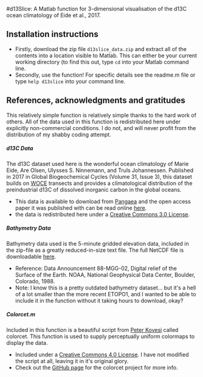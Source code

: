 #d13Slice: A Matlab function for 3-dimensional visualisation of the d13C ocean climatology of Eide et al., 2017.

## Installation instructions
- Firstly, download the zip file `d13slice_data.zip` and extract all of the contents into a location visible to Matlab. This can either be your current working directory (to find this out, type `cd` into your Matlab command line. 
- Secondly, use the function! For specific details see the readme.m file or type `help d13slice` into your command line. 

## References, acknowledgments and gratitudes
This relatively simple function is relatively simple thanks to the hard work of others. All of the data used in this function is redistributed here under explicitly non-commercial conditions. I do not, and will never profit from the distribution of my shabby coding attempt. 

##### d13C Data
The d13C dataset used here is the wonderful ocean climatology of Marie Eide, Are Olsen, Ulysses S. Ninnemann, and Truls Johannessen. Published in 2017 in Global Biogeochemical Cycles (Volume 31, Issue 3), this dataset builds on [WOCE](http://www.ewoce.org/) transects and provides a climatological distribution of the preindustrial d13C of dissolved inorganic carbon in the global oceans. 
- This data is available to download from [Pangaea](https://doi.pangaea.de/10.1594/PANGAEA.872004) and the open access paper it was published with can be read online [here](https://agupubs.onlinelibrary.wiley.com/doi/full/10.1002/2016GB005473).
- the data is redistributed here under a [Creative Commons 3.0 License](https://creativecommons.org/licenses/by/3.0/).

##### Bathymetry Data
Bathymetry data used is the 5-minute gridded elevation data, included in the zip-file as a greatly reduced-in-size text file. The full NetCDF file is downloadable [here](https://www.ngdc.noaa.gov/mgg/global/etopo5.HTML). 
- Reference: Data Announcement 88-MGG-02, Digital relief of the Surface of the Earth. NOAA, National Geophysical Data Center, Boulder, Colorado, 1988.
- Note: I know this is a pretty outdated bathymetry dataset... but it's a hell of a lot smaller than the more recent ETOPO1, and I wanted to be able to include it in the function without it taking hours to download, okay?

##### Colorcet.m
Included in this function is a beautiful script from [Peter Kovesi](https://peterkovesi.com/projects/colourmaps/) called colorcet. This function is used to supply perceptually uniform colormaps to display the data. 
- Included under a [Creative Commons 4.0 License](http://creativecommons.org/licenses/by/4.0/). I have not modified the script at all, leaving it in it's original glory. 
- Check out the [GitHub page](https://github.com/bokeh/colorcet) for the colorcet project for more info. 


